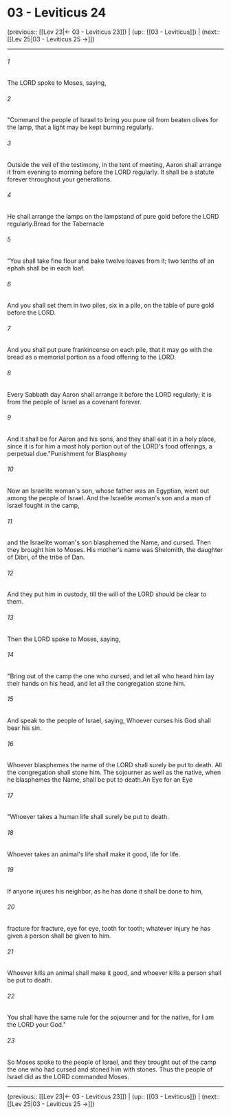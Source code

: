 # 03 - Leviticus 24

(previous:: [[Lev 23|← 03 - Leviticus 23]]) | (up:: [[03 - Leviticus]]) | (next:: [[Lev 25|03 - Leviticus 25 →]])

***


###### 1 
The LORD spoke to Moses, saying, 

###### 2 
"Command the people of Israel to bring you pure oil from beaten olives for the lamp, that a light may be kept burning regularly. 

###### 3 
Outside the veil of the testimony, in the tent of meeting, Aaron shall arrange it from evening to morning before the LORD regularly. It shall be a statute forever throughout your generations. 

###### 4 
He shall arrange the lamps on the lampstand of pure gold before the LORD regularly.Bread for the Tabernacle 

###### 5 
"You shall take fine flour and bake twelve loaves from it; two tenths of an ephah shall be in each loaf. 

###### 6 
And you shall set them in two piles, six in a pile, on the table of pure gold before the LORD. 

###### 7 
And you shall put pure frankincense on each pile, that it may go with the bread as a memorial portion as a food offering to the LORD. 

###### 8 
Every Sabbath day Aaron shall arrange it before the LORD regularly; it is from the people of Israel as a covenant forever. 

###### 9 
And it shall be for Aaron and his sons, and they shall eat it in a holy place, since it is for him a most holy portion out of the LORD's food offerings, a perpetual due."Punishment for Blasphemy 

###### 10 
Now an Israelite woman's son, whose father was an Egyptian, went out among the people of Israel. And the Israelite woman's son and a man of Israel fought in the camp, 

###### 11 
and the Israelite woman's son blasphemed the Name, and cursed. Then they brought him to Moses. His mother's name was Shelomith, the daughter of Dibri, of the tribe of Dan. 

###### 12 
And they put him in custody, till the will of the LORD should be clear to them. 

###### 13 
Then the LORD spoke to Moses, saying, 

###### 14 
"Bring out of the camp the one who cursed, and let all who heard him lay their hands on his head, and let all the congregation stone him. 

###### 15 
And speak to the people of Israel, saying, Whoever curses his God shall bear his sin. 

###### 16 
Whoever blasphemes the name of the LORD shall surely be put to death. All the congregation shall stone him. The sojourner as well as the native, when he blasphemes the Name, shall be put to death.An Eye for an Eye 

###### 17 
"Whoever takes a human life shall surely be put to death. 

###### 18 
Whoever takes an animal's life shall make it good, life for life. 

###### 19 
If anyone injures his neighbor, as he has done it shall be done to him, 

###### 20 
fracture for fracture, eye for eye, tooth for tooth; whatever injury he has given a person shall be given to him. 

###### 21 
Whoever kills an animal shall make it good, and whoever kills a person shall be put to death. 

###### 22 
You shall have the same rule for the sojourner and for the native, for I am the LORD your God." 

###### 23 
So Moses spoke to the people of Israel, and they brought out of the camp the one who had cursed and stoned him with stones. Thus the people of Israel did as the LORD commanded Moses.

***

(previous:: [[Lev 23|← 03 - Leviticus 23]]) | (up:: [[03 - Leviticus]]) | (next:: [[Lev 25|03 - Leviticus 25 →]])
